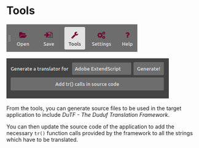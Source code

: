 # Tools

![tools](img/tools.png)

![options](img/tools_options.png)

From the tools, you can generate source files to be used in the target application to include *DuTF - The Duduf Translation Framework*.

You can then update the source code of the application to add the necessary `tr()` function calls provided by the framework to all the strings which have to be translated.

